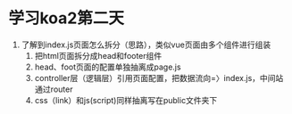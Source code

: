 # 学习koa2第二天
1. 了解到index.js页面怎么拆分（思路），类似vue页面由多个组件进行组装
   1. 把html页面拆分成head和footer组件
   2. head、foot页面的配置单独抽离成page.js
   3. controller层（逻辑层）引用页面配置，把数据流向=〉index.js，中间站通过router
   4. css（link）和js(script)同样抽离写在public文件夹下
